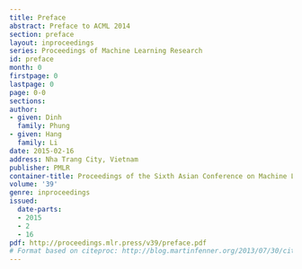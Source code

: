 ```yaml
---
title: Preface
abstract: Preface to ACML 2014
section: preface
layout: inproceedings
series: Proceedings of Machine Learning Research
id: preface
month: 0
firstpage: 0
lastpage: 0
page: 0-0
sections: 
author:
- given: Dinh
  family: Phung
- given: Hang
  family: Li
date: 2015-02-16
address: Nha Trang City, Vietnam
publisher: PMLR
container-title: Proceedings of the Sixth Asian Conference on Machine Learning
volume: '39'
genre: inproceedings
issued:
  date-parts:
  - 2015
  - 2
  - 16
pdf: http://proceedings.mlr.press/v39/preface.pdf
# Format based on citeproc: http://blog.martinfenner.org/2013/07/30/citeproc-yaml-for-bibliographies/
---
```

